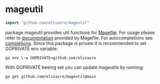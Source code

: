 <!-- Code generated by gomarkdoc. DO NOT EDIT -->

# mageutil

```go
import "github.com/elisasre/mageutil"
```

package mageutil provides util functions for [Magefile](<https://magefile.org/>). For usage please refer to [documentation](<https://magefile.org/importing/>) provided by Magefile. For autocompletions see [completions](<https://github.com/elisasre/mageutil/tree/main/completions>). Since this package is private it is recommended to set GOPRIVATE env variable:

```
go env \-w GOPRIVATE=github.com/elisasre
```

With GOPRIVATE beeing set you can update mageutils by running:

```
go get github.com/elisasre/mageutil@main
```
